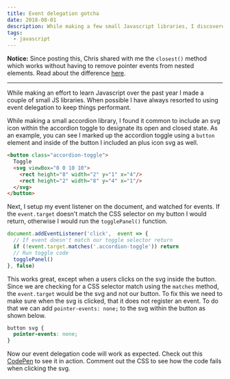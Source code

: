```yaml
---
title: Event delegation gotcha
date: 2018-08-01
description: While making a few small Javascript libraries, I discovered this one small event delegation gotcha and found a one line CSS fix to solve the problem.
tags:
  - javascript
---
```

**Notice:** Since posting this, Chris shared with me the `closest()` method which works without having to remove pointer events from nested elements. Read about the difference [here](/posts/2018/08/event-delegation-gotcha-follow-up/).

---

While making an effort to learn Javascript over the past year I made a couple of small JS libraries. When possible I have always resorted to using event delegation to keep things performant.

While making a small accordion library, I found it common to include an svg icon within the accordion toggle to designate its open and closed state. As an example, you can see I marked up the accordion toggle using a `button` element and inside of the button I included an plus icon svg as well.

```html
<button class="accordion-toggle">
  Toggle
  <svg viewBox="0 0 10 10">
    <rect height="8" width="2" y="1" x="4"/>
    <rect height="2" width="8" y="4" x="1"/>
  </svg>
</button>
```

Next, I setup my event listener on the document, and watched for events. If the `event.target` doesn't match the CSS selector on my button I would return, otherwise I would run the `togglePanel()` function.

```js
document.addEventListener('click',  event => {
  // If event doesn't match our toggle selector return
  if (!event.target.matches('.accordion-toggle')) return
  // Run toggle code
  togglePanel()
}, false)
```

This works great, except when a users clicks on the svg inside the button. Since we are checking for a CSS selector match using the `matches` method, the `event.target` would be the svg and not our button. To fix this we need to make sure when the svg is clicked, that it does not register an event. To do that we can add `pointer-events: none;` to the svg within the button as shown below.

```css
button svg {
  pointer-events: none;
}
```

Now our event delegation code will work as expected. Check out this [CodePen](https://codepen.io/alexcarpenter/pen/mjxXwj) to see it in action. Comment out the CSS to see how the code fails when clicking the svg.
